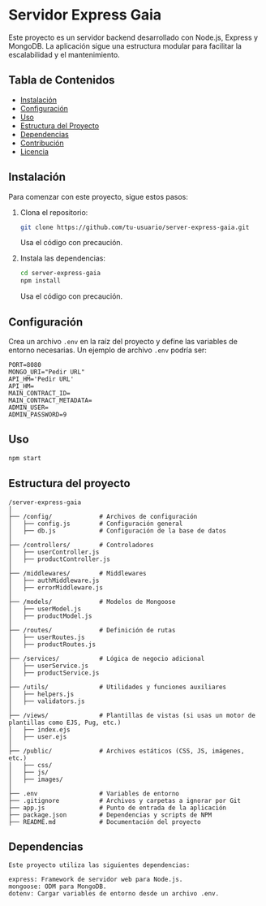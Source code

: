 # Servidor Express Gaia

Este proyecto es un servidor backend desarrollado con Node.js, Express y MongoDB. La aplicación sigue una estructura modular para facilitar la escalabilidad y el mantenimiento.

## Tabla de Contenidos
- [Instalación](#instalación)
- [Configuración](#configuración)
- [Uso](#uso)
- [Estructura del Proyecto](#estructura-del-proyecto)
- [Dependencias](#dependencias)
- [Contribución](#contribución)
- [Licencia](#licencia)

## Instalación
Para comenzar con este proyecto, sigue estos pasos:

1. Clona el repositorio:
    ```bash
    git clone https://github.com/tu-usuario/server-express-gaia.git
    ```
   Usa el código con precaución.

2. Instala las dependencias:
    ```bash
    cd server-express-gaia
    npm install
    ```
   Usa el código con precaución.

## Configuración
Crea un archivo `.env` en la raíz del proyecto y define las variables de entorno necesarias. Un ejemplo de archivo `.env` podría ser:

```plaintext
PORT=8080
MONGO_URI="Pedir URL"
API_HM='Pedir URL'
API_HM=
MAIN_CONTRACT_ID=
MAIN_CONTRACT_METADATA=
ADMIN_USER=
ADMIN_PASSWORD=9

 ``` 
## Uso
 ```bash
 npm start
 ```

## Estructura del proyecto
```plaintext
/server-express-gaia
│
├── /config/             # Archivos de configuración
│   ├── config.js        # Configuración general
│   ├── db.js            # Configuración de la base de datos
│
├── /controllers/        # Controladores
│   ├── userController.js
│   ├── productController.js
│
├── /middlewares/        # Middlewares
│   ├── authMiddleware.js
│   ├── errorMiddleware.js
│
├── /models/             # Modelos de Mongoose
│   ├── userModel.js
│   ├── productModel.js
│
├── /routes/             # Definición de rutas
│   ├── userRoutes.js
│   ├── productRoutes.js
│
├── /services/           # Lógica de negocio adicional
│   ├── userService.js
│   ├── productService.js
│
├── /utils/              # Utilidades y funciones auxiliares
│   ├── helpers.js
│   ├── validators.js
│
├── /views/              # Plantillas de vistas (si usas un motor de plantillas como EJS, Pug, etc.)
│   ├── index.ejs
│   ├── user.ejs
│
├── /public/             # Archivos estáticos (CSS, JS, imágenes, etc.)
│   ├── css/
│   ├── js/
│   ├── images/
│
├── .env                 # Variables de entorno
├── .gitignore           # Archivos y carpetas a ignorar por Git
├── app.js               # Punto de entrada de la aplicación
├── package.json         # Dependencias y scripts de NPM
├── README.md            # Documentación del proyecto
 ```

## Dependencias
```plaintext
Este proyecto utiliza las siguientes dependencias:

express: Framework de servidor web para Node.js.
mongoose: ODM para MongoDB.
dotenv: Cargar variables de entorno desde un archivo .env.

```